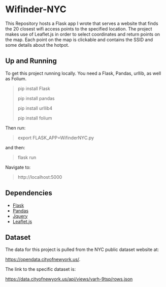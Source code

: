 # Wifinder-NYC
This Repository hosts a Flask app I wrote that serves a website that finds the 20 closest wifi access points to the specified location. The project makes use of Leaflet.js in order to select coordinates and return points on the map. Each point on the map is clickable and contains the SSID and some details about the hotpot.

## Up and Running
To get this project running locally. You need a Flask, Pandas, urllib, as well as Folium.
> pip install Flask
> 
> pip install pandas
>
> pip install urllib4
>
>pip install folium
 
Then run:
> export FLASK_APP=WifinderNYC<span></span>.py

and then:
>flask run

Navigate to:
> http://<span></span>localhost:5000

## Dependencies
- [Flask](http://flask.pocoo.org/docs/1.0/installation/)
- [Pandas](https://pandas.pydata.org/)
- [Jquery](https://jquery.com/)
- [Leaflet.js](https://leafletjs.com/)
## Dataset
The data for this project is pulled from the NYC public dataset website at:

 https://opendata.cityofnewyork.us/.

The link to the specific dataset is: 

 https://data.cityofnewyork.us/api/views/varh-9tsp/rows.json
 
